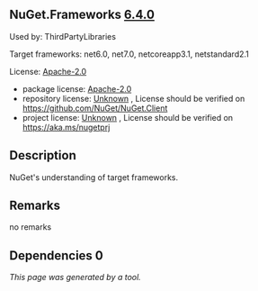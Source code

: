 NuGet.Frameworks [6.4.0](https://www.nuget.org/packages/NuGet.Frameworks/6.4.0)
--------------------

Used by: ThirdPartyLibraries

Target frameworks: net6.0, net7.0, netcoreapp3.1, netstandard2.1

License: [Apache-2.0](../../../../licenses/apache-2.0) 

- package license: [Apache-2.0](https://licenses.nuget.org/Apache-2.0) 
- repository license: [Unknown](https://github.com/NuGet/NuGet.Client) , License should be verified on https://github.com/NuGet/NuGet.Client
- project license: [Unknown](https://aka.ms/nugetprj) , License should be verified on https://aka.ms/nugetprj

Description
-----------
NuGet's understanding of target frameworks.

Remarks
-----------
no remarks


Dependencies 0
-----------


*This page was generated by a tool.*